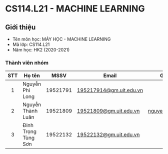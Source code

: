 # CS114.L21 - MACHINE LEARNING

## Giới thiệu
* Tên môn học: MÁY HỌC - MACHINE LEARNING
* Mã lớp: CS114.L21
* Năm học: HK2 (2020-2021)

### Thành viên nhóm

| STT | Họ tên | MSSV | Email | Github |
| :---: | --- | --- | --- | --- |
| 1 | Nguyễn Phi Long | 19521791 | 195217914@gm.uit.edu.vn |  |
| 2 | Nguyễn Thành Luân | 19521809 | 19521809@gm.uit.edu.vn | [nguyenluan2001](https://github.com/nguyenluan2001) |
| 3 | Đinh Trọng Tùng Sơn | 19522132 | 19522132@gm.uit.edu.vn |  |
